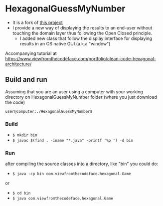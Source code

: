 # HexagonalGuessMyNumber

* It is a fork of [this project](https://github.com/viewfromthecodeface/HexagonalGuessMyNumber)
* I provide a new way of displaying the results to an end-user without touching the domain layer thus following the Open Closed principle. 
   * I added new class that follow the display interface for displaying results in an OS native GUI (a.k.a "window")

Accompanying tutorial at https://www.viewfromthecodeface.com/portfolio/clean-code-hexagonal-architecture/

## Build and run

Assuming that you are an user using a computer with your working directory on HexagonalGuessMyNumber folder (where you just download the code)

`user@computer:./HexagonalGuessMyNumber$`

### Build
* `$ mkdir bin`
* `$ javac $(find . -iname "*.java" -printf '%p ') -d bin`

### Run
after compiling the source classes into a directory, like "bin" you could do:
* `$ java -cp bin com.viewfromthecodeface.hexagonal.Game`

or

* `$ cd bin`
* `$ java com.viewfromthecodeface.hexagonal.Game`
